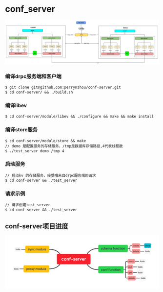 # conf_server


![](./doc/conf-server-design.png)
### 编译drpc服务端和客户端

```
$ git clone git@github.com:perrynzhou/conf-server.git
$ cd conf-server/ && ./build.sh

```

### 编译libev
```
$ cd conf-server/module/libev && ./configure && make && make install
```
### 编译store服务

```
$ cd conf-server/module/store && make
// demo 是配置服务的存储服务，/tmp是数据库存储路径,4代表线程数
$ ./test_server demo /tmp 4
```

### 启动服务

```
// 启动kv 的存储服务，接受哦来自drpc服务端的请求
$ cd conf-server && ./test_server
```
### 请求示例
```
// 请求创建test_server
$ cd conf-server && ./test_server
```
## conf-server项目进度
![](./doc/conf-server.png)